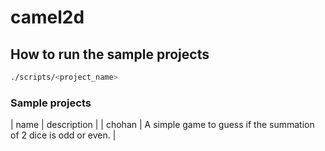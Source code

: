 # camel2d

## How to run the sample projects

```bash
./scripts/<project_name>
```

### Sample projects

| name   | description |
| chohan | A simple game to guess if the summation of 2 dice is odd or even. |